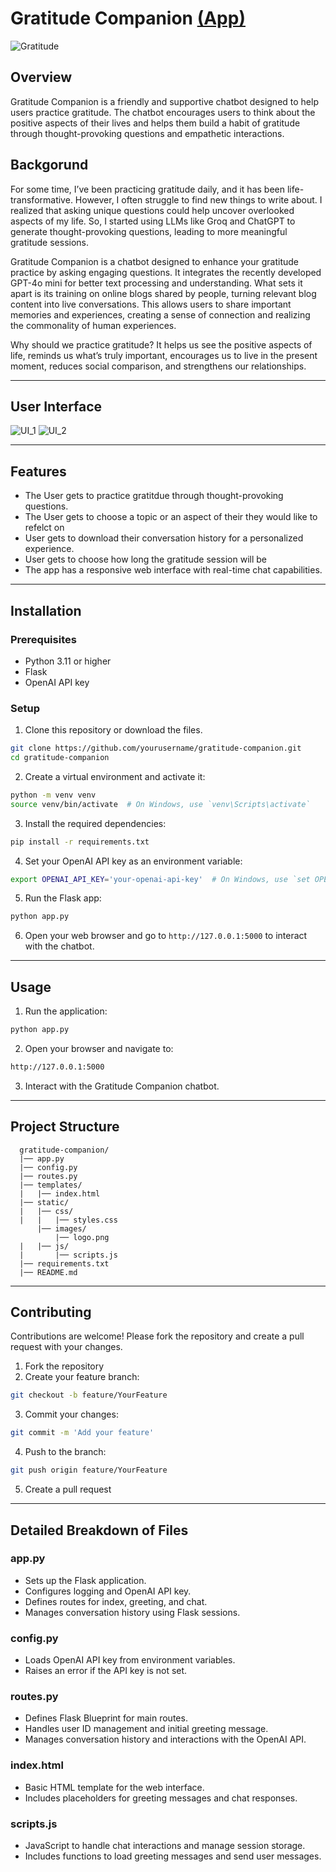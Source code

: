 # Gratitude Companion [(App)](https://gratitude-companion-8017c39a85f8.herokuapp.com/)
![Gratitude](/images/Gratitude.png)

## Overview
Gratitude Companion is a friendly and supportive chatbot designed to help users practice gratitude. The chatbot encourages users to think about the positive aspects of their lives and helps them build a habit of gratitude through thought-provoking questions and empathetic interactions.


## Backgorund
For some time, I’ve been practicing gratitude daily, and it has been life-transformative. However, I often struggle to find new things to write about. I realized that asking unique questions could help uncover overlooked aspects of my life. So, I started using LLMs like Groq and ChatGPT to generate thought-provoking questions, leading to more meaningful gratitude sessions.

Gratitude Companion is a chatbot designed to enhance your gratitude practice by asking engaging questions. It integrates the recently developed GPT-4o mini for better text processing and understanding. What sets it apart is its training on online blogs shared by people, turning relevant blog content into live conversations. This allows users to share important memories and experiences, creating a sense of connection and realizing the commonality of human experiences.

Why should we practice gratitude? It helps us see the positive aspects of life, reminds us what’s truly important, encourages us to live in the present moment, reduces social comparison, and strengthens our relationships.


---

## User Interface
![UI_1](/images/UI_1.png)
![UI_2](/images/UI_2.png)

---
## Features

- The User gets to practice gratitdue through thought-provoking questions.
- The User gets to choose a topic or an aspect of their they would like to refelct on
- User gets to download their conversation history for a personalized experience.
- User gets to choose how long the gratitude session will be 
- The app has a responsive web interface with real-time chat capabilities.

---
## Installation

### Prerequisites

- Python 3.11 or higher
- Flask
- OpenAI API key


### Setup

1. Clone this repository or download the files.
```bash
git clone https://github.com/yourusername/gratitude-companion.git
cd gratitude-companion
```

2. Create a virtual environment and activate it:
```bash
python -m venv venv
source venv/bin/activate  # On Windows, use `venv\Scripts\activate`
```

3. Install the required dependencies:
```bash
pip install -r requirements.txt
```

4. Set your OpenAI API key as an environment variable:
```bash
export OPENAI_API_KEY='your-openai-api-key'  # On Windows, use `set OPENAI_API_KEY=your-openai-api-key`
```

5. Run the Flask app:
```bash
python app.py
```

6. Open your web browser and go to `http://127.0.0.1:5000` to interact with the chatbot.

---
## Usage
1.	Run the application:
```bash
python app.py
```

2. Open your browser and navigate to:
```bash
http://127.0.0.1:5000
```

3.	Interact with the Gratitude Companion chatbot.

---
## Project Structure
      gratitude-companion/
      |── app.py
      |── config.py
      |── routes.py
      |── templates/
      |   |── index.html
      |── static/
      |   |── css/
      |   |   |── styles.css
          |── images/
              |── logo.png
      |   |── js/
      |       |── scripts.js
      |── requirements.txt
      |── README.md

---
## Contributing

Contributions are welcome! Please fork the repository and create a pull request with your changes.

1.	Fork the repository
2.	Create your feature branch:
```bash
git checkout -b feature/YourFeature
```
3. Commit your changes:
```bash
git commit -m 'Add your feature'
```
4. Push to the branch:
```bash
git push origin feature/YourFeature
```
5. Create a pull request

--- 
## Detailed Breakdown of Files

### app.py

- Sets up the Flask application.
- Configures logging and OpenAI API key.
- Defines routes for index, greeting, and chat.
- Manages conversation history using Flask sessions.

### config.py

- Loads OpenAI API key from environment variables.
- Raises an error if the API key is not set.

### routes.py

- Defines Flask Blueprint for main routes.
- Handles user ID management and initial greeting message.
- Manages conversation history and interactions with the OpenAI API.

### index.html

- Basic HTML template for the web interface.
- Includes placeholders for greeting messages and chat responses.

### scripts.js

- JavaScript to handle chat interactions and manage session storage.
- Includes functions to load greeting messages and send user messages.
